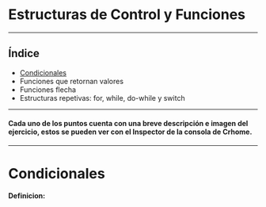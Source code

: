 # Estructuras de Control y Funciones
--------------------------------

## Índice


- [Condicionales](#condicionales)
- Funciones que retornan valores
- Funciones flecha
- Estructuras repetivas: for, while, do-while y switch

******

#### Cada uno de los puntos cuenta con una breve descripción e imagen del ejercicio, estos se pueden ver con el Inspector de la consola de Crhome.

*****

# Condicionales

**Definicion:**